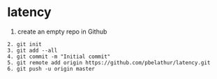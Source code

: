 # latency

1. create an empty repo in Github
```
2. git init
3. git add --all
4. git commit -m "Initial commit"
5. git remote add origin https://github.com/pbelathur/latency.git
6. git push -u origin master
```
